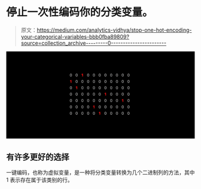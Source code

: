 # 停止一次性编码你的分类变量。

> 原文：<https://medium.com/analytics-vidhya/stop-one-hot-encoding-your-categorical-variables-bbb0fba89809?source=collection_archive---------0----------------------->

![](img/bbbd3cc883e0fb035c394fe94bf527bf.png)

## 有许多更好的选择

一键编码，也称为虚拟变量，是一种将分类变量转换为几个二进制列的方法，其中 1 表示存在属于该类别的行。
